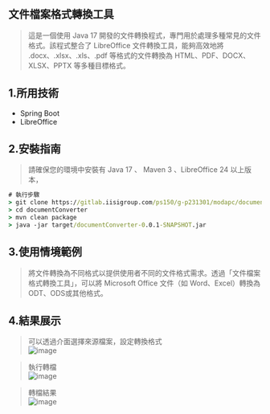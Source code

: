 ## 文件檔案格式轉換工具
> 這是一個使用 Java 17 開發的文件轉換程式，專門用於處理多種常見的文件格式。該程式整合了 LibreOffice 文件轉換工具，能夠高效地將 .docx、.xlsx、.xls、.pdf 等格式的文件轉換為 HTML、PDF、DOCX、XLSX、PPTX 等多種目標格式。
## 1.所用技術
- Spring Boot
- LibreOffice

## 2.安裝指南
> 請確保您的環境中安裝有 Java 17 、 Maven 3 、LibreOffice 24 以上版本，
```bat
# 執行步驟
> git clone https://gitlab.iisigroup.com/ps150/g-p231301/modapc/documentconverter.git
> cd documentConverter
> mvn clean package
> java -jar target/documentConverter-0.0.1-SNAPSHOT.jar
```
## 3.使用情境範例
> 將文件轉換為不同格式以提供使用者不同的文件格式需求。透過「文件檔案格式轉換工具」，可以將 Microsoft Office 文件（如 Word、Excel）轉換為 ODT、ODS或其他格式。

## 4.結果展示
> 可以透過介面選擇來源檔案，設定轉換格式<br/>
![image](https://gitlab.iisigroup.com/ps150/g-p231301/modapc/documentconverter/-/raw/main/demo/1.jpg?ref_type=heads)

> 執行轉檔<br/>
![image](https://gitlab.iisigroup.com/ps150/g-p231301/modapc/documentconverter/-/raw/main/demo/2.jpg?ref_type=heads)

> 轉檔結果<br/>
![image](https://gitlab.iisigroup.com/ps150/g-p231301/modapc/documentconverter/-/raw/main/demo/3.jpg?ref_type=heads)



